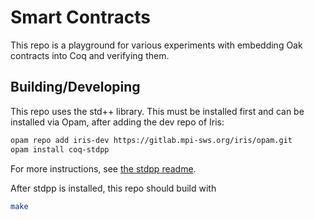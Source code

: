 # Smart Contracts
This repo is a playground for various experiments with embedding Oak contracts
into Coq and verifying them.

## Building/Developing
This repo uses the std++ library. This must be installed first and can be
installed via Opam, after adding the dev repo of Iris:
```bash
opam repo add iris-dev https://gitlab.mpi-sws.org/iris/opam.git
opam install coq-stdpp
```
For more instructions, see [the stdpp readme](https://gitlab.mpi-sws.org/iris/stdpp).

After stdpp is installed, this repo should build with
```bash
make
```
